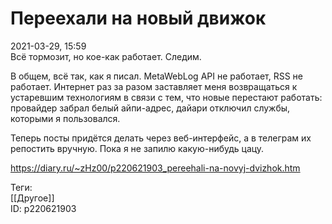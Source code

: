Переехали на новый движок
==========================

   
 2021-03-29, 15:59   
  Всё тормозит, но кое-как работает. Следим.   
   
 В общем, всё так, как я писал. MetaWebLog API не работает, RSS не работает. Интернет раз за разом заставляет меня возвращаться к устаревшим технологиям в связи с тем, что новые перестают работать: провайдер забрал белый айпи-адрес, дайари отключил службы, которыми я пользовался.   
   
 Теперь посты придётся делать через веб-интерфейс, а в телеграм их репостить вручную. Пока я не запилю какую-нибудь цацу.   
    
 <https://diary.ru/~zHz00/p220621903_pereehali-na-novyj-dvizhok.htm>   
   
 Теги:   
 [[Другое]]   
 ID: p220621903